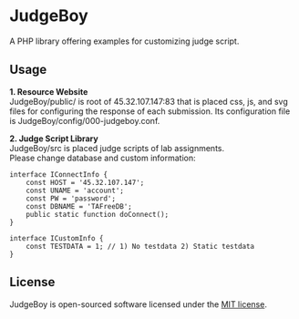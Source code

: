# JudgeBoy
A PHP library offering examples for customizing judge script. 
  
## Usage
**1. Resource Website**   
JudgeBoy/public/ is root of 45.32.107.147:83 that is placed css, js, and svg files for configuring the response of each submission. 
Its configuration file is JudgeBoy/config/000-judgeboy.conf.    
  
**2. Judge Script Library**  
JudgeBoy/src is placed judge scripts of lab assignments.  
Please change database and custom information:
```
interface IConnectInfo {
	const HOST = '45.32.107.147';
	const UNAME = 'account';
	const PW = 'password';
	const DBNAME = 'TAFreeDB';
	public static function doConnect();
}

interface ICustomInfo {
	const TESTDATA = 1; // 1) No testdata 2) Static testdata 
}
```
  
## License
JudgeBoy is open-sourced software licensed under the [MIT license](http://opensource.org/licenses/MIT).
